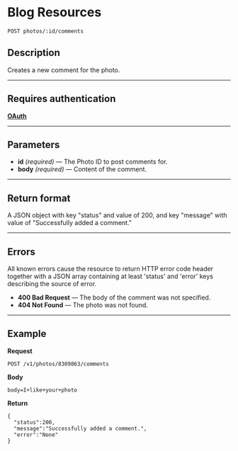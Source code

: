 # Blog Resources

    POST photos/:id/comments

## Description
Creates a new comment for the photo.

***

## Requires authentication
**[OAuth][]**

***

## Parameters
- **id** _(required)_ — The Photo ID to post comments for.
- **body** _(required)_ — Content of the comment.

***

## Return format
A JSON object with key "status" and value of 200, and key "message" with value of "Successfully added a comment."

***

## Errors
All known errors cause the resource to return HTTP error code header together with a JSON array containing at least 'status' and 'error' keys describing the source of error.

- **400 Bad Request** — The body of the comment was not specified.
- **404 Not Found** — The photo was not found.

***

## Example
**Request**

    POST /v1/photos/8309863/comments

**Body**

    body=I+like+your+photo

**Return**

    {
      "status":200,
      "message":"Successfully added a comment.",
      "error":"None"
    }

  [OAuth]: https://github.com/500px/api-documentation/tree/master/authentication